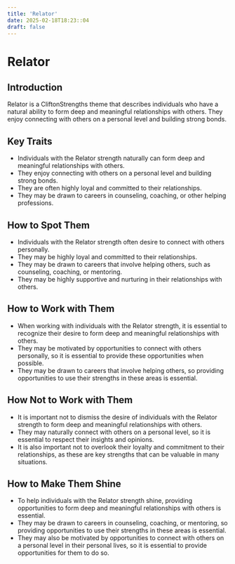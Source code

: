 ```yaml
---
title: 'Relator'
date: 2025-02-18T18:23::04
draft: false
---
```


# Relator

## Introduction

Relator is a CliftonStrengths theme that describes individuals who have a natural ability to form deep and meaningful relationships with others. They enjoy connecting with others on a personal level and building strong bonds.

## Key Traits

- Individuals with the Relator strength naturally can form deep and meaningful relationships with others.
- They enjoy connecting with others on a personal level and building strong bonds.
- They are often highly loyal and committed to their relationships.
- They may be drawn to careers in counseling, coaching, or other helping professions.

## How to Spot Them

- Individuals with the Relator strength often desire to connect with others personally.
- They may be highly loyal and committed to their relationships.
- They may be drawn to careers that involve helping others, such as counseling, coaching, or mentoring.
- They may be highly supportive and nurturing in their relationships with others.

## How to Work with Them

- When working with individuals with the Relator strength, it is essential to recognize their desire to form deep and meaningful relationships with others.
- They may be motivated by opportunities to connect with others personally, so it is essential to provide these opportunities when possible.
- They may be drawn to careers that involve helping others, so providing opportunities to use their strengths in these areas is essential.

## How Not to Work with Them

- It is important not to dismiss the desire of individuals with the Relator strength to form deep and meaningful relationships with others.
- They may naturally connect with others on a personal level, so it is essential to respect their insights and opinions.
- It is also important not to overlook their loyalty and commitment to their relationships, as these are key strengths that can be valuable in many situations.

## How to Make Them Shine

- To help individuals with the Relator strength shine, providing opportunities to form deep and meaningful relationships with others is essential.
- They may be drawn to careers in counseling, coaching, or mentoring, so providing opportunities to use their strengths in these areas is essential.
- They may also be motivated by opportunities to connect with others on a personal level in their personal lives, so it is essential to provide opportunities for them to do so.
